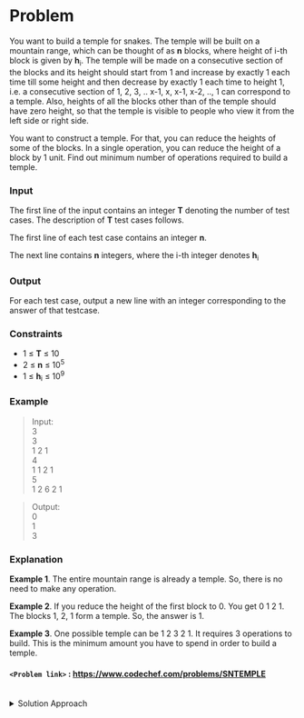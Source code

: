 # Problem
You want to build a temple for snakes. The temple will be built on a mountain range, which can be thought of as **n** blocks, where height of i-th block is given by **h**<sub>i</sub>. The temple will be made on a consecutive section of the blocks and its height should start from 1 and increase by exactly 1 each time till some height and then decrease by exactly 1 each time to height 1, i.e. a consecutive section of 1, 2, 3, .. x-1, x, x-1, x-2, .., 1 can correspond to a temple. Also, heights of all the blocks other than of the temple should have zero height, so that the temple is visible to people who view it from the left side or right side.

You want to construct a temple. For that, you can reduce the heights of some of the blocks. In a single operation, you can reduce the height of a block by 1 unit. Find out minimum number of operations required to build a temple.

### Input

The first line of the input contains an integer **T** denoting the number of test cases. The description of **T** test cases follows.

The first line of each test case contains an integer **n**.

The next line contains **n** integers, where the i-th integer denotes **h**<sub>i</sub>

### Output

For each test case, output a new line with an integer corresponding to the answer of that testcase.

### Constraints

*   1 ≤ **T** ≤ 10
*   2 ≤ **n** ≤ 10<sup>5</sup>
*   1 ≤ **h**<sub>i</sub> ≤ 10<sup>9</sup>

### Example
>Input:<br/>
3<br/>
3<br/>
1 2 1<br/>
4<br/>
1 1 2 1<br/>
5<br/>
1 2 6 2 1<br/>

>Output:<br/>
0<br/>
1<br/>
3<br/>

### Explanation
**Example 1**. The entire mountain range is already a temple. So, there is no need to make any operation.

**Example 2**. If you reduce the height of the first block to 0. You get 0 1 2 1. The blocks 1, 2, 1 form a temple. So, the answer is 1.

**Example 3**. One possible temple can be 1 2 3 2 1. It requires 3 operations to build. This is the minimum amount you have to spend in order to build a temple.

#### `<Problem link>` : <https://www.codechef.com/problems/SNTEMPLE>
<br/>
<details>
  <summary>Solution Approach</summary>
  
  ######
  Let a magic sequence of order m, denoted also by magic(m), be a sequence of a integers starting from 1 and increasing by 1 up to m and then decreasing from m to 1. For example, the magic sequence of order 5 is: 1, 2, 3, 4, 5, 4, 3, 2, 1. Notice that magic(m) has length 2\*m - 1.

We will binary search over all possible orders of m and find the minimum number of operations.

We will use a eval function which returns true if a temple of order m can be made else it returns false.

We will use two boolean arrays left[] and right[]. We will traverse from left for left[] and from right for right[]. We start with all false values. If at any index **i**, we can form a temple of order m then left[i] or right[i] for left processing or right processing respectively will be set to true.

The pseudocode for left processing is:
```cpp
    for(int i=0, k=0; i<n; i++){
        if(h[i]>=k+1){
            k++;
            if(k==mid){
                left[i] = 1;
                k--;
            }
        }
        else
            k = h[i];
    }
``` 

We can similarly process right[]. If the current height can be made a part of the magic sequence then we increment k else it is set to h[i] as we have to rebuild our magic sequence from h[i]. If the magic sequence becomes of order m then `left[i] = 1` and `k = k-1` to find other indices satisfying the magic sequence of order m.

We then traverse both the arrays left[] and right[]. If for any i, left[i] = right[i] = true then eval returns true else false.
   
  ### References
  
  >https://discuss.codechef.com/questions/99456/sntemple-editorial<br/>
  
</details>
